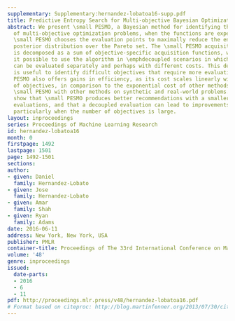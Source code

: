 ```yaml
---
supplementary: Supplementary:hernandez-lobatoa16-supp.pdf
title: Predictive Entropy Search for Multi-objective Bayesian Optimization
abstract: We present \small PESMO, a Bayesian method for identifying the Pareto set
  of multi-objective optimization problems, when the functions are expensive to evaluate.
  \small PESMO chooses the evaluation points to maximally reduce the entropy of the
  posterior distribution over the Pareto set. The \small PESMO acquisition function
  is decomposed as a sum of objective-specific acquisition functions, which makes
  it possible to use the algorithm in \emphdecoupled scenarios in which the objectives
  can be evaluated separately and perhaps with different costs. This decoupling capability
  is useful to identify difficult objectives that require more evaluations. \small
  PESMO also offers gains in efficiency, as its cost scales linearly with the number
  of objectives, in comparison to the exponential cost of other methods. We compare
  \small PESMO with other methods on synthetic and real-world problems. The results
  show that \small PESMO produces better recommendations with a smaller number of
  evaluations, and that a decoupled evaluation can lead to improvements in performance,
  particularly when the number of objectives is large.
layout: inproceedings
series: Proceedings of Machine Learning Research
id: hernandez-lobatoa16
month: 0
firstpage: 1492
lastpage: 1501
page: 1492-1501
sections: 
author:
- given: Daniel
  family: Hernandez-Lobato
- given: Jose
  family: Hernandez-Lobato
- given: Amar
  family: Shah
- given: Ryan
  family: Adams
date: 2016-06-11
address: New York, New York, USA
publisher: PMLR
container-title: Proceedings of The 33rd International Conference on Machine Learning
volume: '48'
genre: inproceedings
issued:
  date-parts:
  - 2016
  - 6
  - 11
pdf: http://proceedings.mlr.press/v48/hernandez-lobatoa16.pdf
# Format based on citeproc: http://blog.martinfenner.org/2013/07/30/citeproc-yaml-for-bibliographies/
---
```

